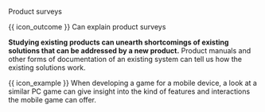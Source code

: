 <span id="title">Product surveys</span>

<span id="prereqs"></span>

<span id="outcomes">{{ icon_outcome }} Can explain product surveys</span>

<div id="body">

**Studying existing products can unearth shortcomings of existing solutions that can be addressed by a new product.** Product manuals and other forms of documentation of an existing system can tell us how the existing solutions work.

<box>

{{ icon_example }} When developing a game for a mobile device, a look at a similar PC game can give insight into the kind of features and interactions the mobile game can offer.
</box>
</div>

<div id="extras">
</div>
